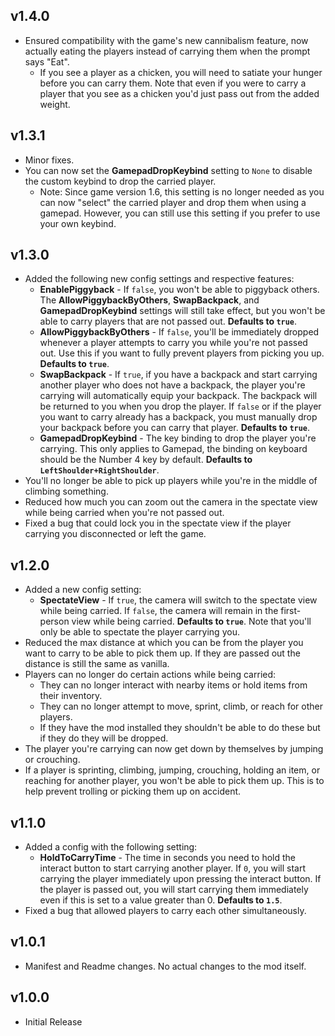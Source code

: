 ## v1.4.0
- Ensured compatibility with the game's new cannibalism feature, now actually eating the players instead of carrying
  them when the prompt says "Eat".
  - If you see a player as a chicken, you will need to satiate your hunger before you can carry them. Note that even
  if you were to carry a player that you see as a chicken you'd just pass out from the added weight.

## v1.3.1
- Minor fixes.
- You can now set the **GamepadDropKeybind** setting to `None` to disable the custom keybind to drop the carried player.
  - Note: Since game version 1.6, this setting is no longer needed as you can now "select" the carried player and drop
  them when using a gamepad. However, you can still use this setting if you prefer to use your own keybind.

## v1.3.0
- Added the following new config settings and respective features:
  - **EnablePiggyback** - If `false`, you won't be able to piggyback others.
  The **AllowPiggybackByOthers**, **SwapBackpack**, and **GamepadDropKeybind** settings will still take effect,
  but you won't be able to carry players that are not passed out. **Defaults to `true`**.
  - **AllowPiggybackByOthers** - If `false`, you'll be immediately dropped whenever a player attempts to carry you while
  you're not passed out. Use this if you want to fully prevent players from picking you up. **Defaults to `true`**.
  - **SwapBackpack** - If `true`, if you have a backpack and start carrying another player who does not have a backpack,
  the player you're carrying will automatically equip your backpack. The backpack will be returned to you when you drop
  the player. If `false` or if the player you want to carry already has a backpack, you must manually drop your backpack
  before you can carry that player. **Defaults to `true`**.
  - **GamepadDropKeybind** - The key binding to drop the player you're carrying. This only applies to Gamepad,
  the binding on keyboard should be the Number 4 key by default. **Defaults to `LeftShoulder+RightShoulder`**.
- You'll no longer be able to pick up players while you're in the middle of climbing something.
- Reduced how much you can zoom out the camera in the spectate view while being carried when you're not passed out.
- Fixed a bug that could lock you in the spectate view if the player carrying you disconnected or left the game.

## v1.2.0
- Added a new config setting:
  - **SpectateView** - If `true`, the camera will switch to the spectate view while being carried.
  If `false`, the camera will remain in the first-person view while being carried. **Defaults to `true`**.
  Note that you'll only be able to spectate the player carrying you.
- Reduced the max distance at which you can be from the player you want to carry to be able to pick them up.
If they are passed out the distance is still the same as vanilla.
- Players can no longer do certain actions while being carried:
  - They can no longer interact with nearby items or hold items from their inventory.
  - They can no longer attempt to move, sprint, climb, or reach for other players.
  - If they have the mod installed they shouldn't be able to do these but if they do they will be dropped.
- The player you're carrying can now get down by themselves by jumping or crouching.
- If a player is sprinting, climbing, jumping, crouching, holding an item, or reaching for another player, you won't be
able to pick them up. This is to help prevent trolling or picking them up on accident.

## v1.1.0
- Added a config with the following setting:
  - **HoldToCarryTime** - The time in seconds you need to hold the interact button to start carrying another player.
  If `0`, you will start carrying the player immediately upon pressing the interact button.
  If the player is passed out, you will start carrying them immediately even if this is set to a value greater than 0.
  **Defaults to `1.5`**.
- Fixed a bug that allowed players to carry each other simultaneously.

## v1.0.1
- Manifest and Readme changes. No actual changes to the mod itself.

## v1.0.0
- Initial Release
